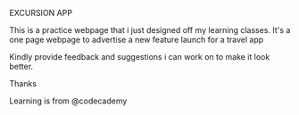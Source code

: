 EXCURSION APP

This is a practice webpage that i just designed off my learning classes.
It's a one page webpage to advertise a new feature launch for a travel app

Kindly provide feedback and suggestions i can work on to make it look better.

Thanks

Learning is from @codecademy
